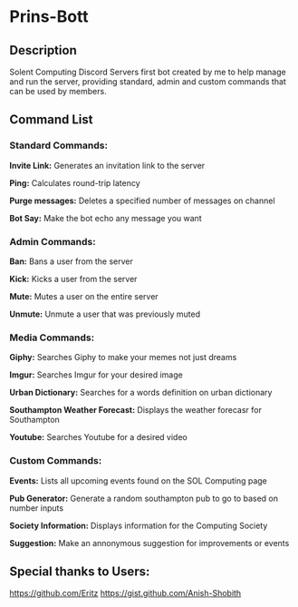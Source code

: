 # Prins-Bott
## Description
Solent Computing Discord Servers first bot created by me to help manage and run the server, providing standard, admin and custom commands that can be used by members.

## Command List
### Standard Commands:
**Invite Link:** 
Generates an invitation link to the server 

**Ping:**
Calculates round-trip latency 

**Purge messages:**
Deletes a specified number of messages on channel 

**Bot Say:** 
Make the bot echo any message you want


### Admin Commands:
**Ban:**
Bans a user from the server 

**Kick:**
Kicks a user from the server 

**Mute:**
Mutes a user on the entire server 

**Unmute:** 
Unmute a user that was previously muted


### Media Commands:
**Giphy:**
Searches Giphy to make your memes not just dreams 

**Imgur:**
Searches Imgur for your desired image 

**Urban Dictionary:**
Searches for a words definition on urban dictionary 

**Southampton Weather Forecast:**
Displays the weather forecasr for Southampton 

**Youtube:** 
Searches Youtube for a desired video


### Custom Commands:
**Events:**
Lists all upcoming events found on the SOL Computing page 

**Pub Generator:**
Generate a random southampton pub to go to based on number inputs 

**Society Information:**
Displays information for the Computing Society 

**Suggestion:** 
Make an annonymous suggestion for improvements or events


## Special thanks to Users:
https://github.com/Eritz
https://gist.github.com/Anish-Shobith
